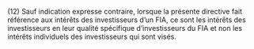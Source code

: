 (12) Sauf indication expresse contraire, lorsque la présente directive fait référence aux intérêts des investisseurs d’un FIA, ce sont les intérêts des investisseurs en leur qualité spécifique d’investisseurs du FIA et non les intérêts individuels des investisseurs qui sont visés.